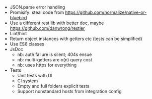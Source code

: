 - JSON.parse error handling
- Promisify: steal code from https://github.com/normalize/native-or-bluebird
- Use a different rest lib with better doc, maybe https://github.com/danwrong/restler
- Lint/hint
- Return object instances with getters etc (tests can be simplified)
- Use ES6 classes
- JsDoc
	- nb: auth failure is silent; 404s ensue
	- nb: multi-getters are o(n) query cost
	- nb: uses https for everything
- Tests
	- Unit tests with DI
	- CI system
	- Empty and full folders explicit tests
	- Support nonstandard hosts from integration config